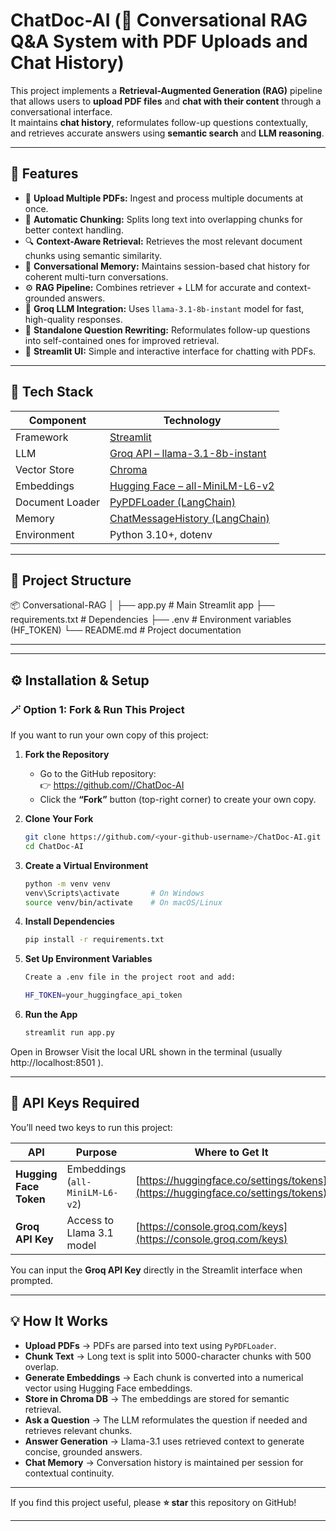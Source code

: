 # ChatDoc-AI (🧠 Conversational RAG Q&A System with PDF Uploads and Chat History)

This project implements a **Retrieval-Augmented Generation (RAG)** pipeline that allows users to **upload PDF files** and **chat with their content** through a conversational interface.  
It maintains **chat history**, reformulates follow-up questions contextually, and retrieves accurate answers using **semantic search** and **LLM reasoning**.

---

## 🚀 Features

- 📄 **Upload Multiple PDFs:** Ingest and process multiple documents at once.
- 🧩 **Automatic Chunking:** Splits long text into overlapping chunks for better context handling.
- 🔍 **Context-Aware Retrieval:** Retrieves the most relevant document chunks using semantic similarity.
- 💬 **Conversational Memory:** Maintains session-based chat history for coherent multi-turn conversations.
- ⚙️ **RAG Pipeline:** Combines retriever + LLM for accurate and context-grounded answers.
- 🔑 **Groq LLM Integration:** Uses `llama-3.1-8b-instant` model for fast, high-quality responses.
- 🧠 **Standalone Question Rewriting:** Reformulates follow-up questions into self-contained ones for improved retrieval.
- 🎨 **Streamlit UI:** Simple and interactive interface for chatting with PDFs.

---

## 🧰 Tech Stack

| Component | Technology |
|------------|-------------|
| Framework | [Streamlit](https://streamlit.io) |
| LLM | [Groq API – llama-3.1-8b-instant](https://groq.com) |
| Vector Store | [Chroma](https://docs.trychroma.com/) |
| Embeddings | [Hugging Face – all-MiniLM-L6-v2](https://huggingface.co/sentence-transformers/all-MiniLM-L6-v2) |
| Document Loader | [PyPDFLoader (LangChain)](https://python.langchain.com/docs/integrations/document_loaders/pdf) |
| Memory | [ChatMessageHistory (LangChain)](https://python.langchain.com/docs/modules/memory) |
| Environment | Python 3.10+, dotenv |

---

## 🧱 Project Structure

📦 Conversational-RAG
│
├── app.py # Main Streamlit app
├── requirements.txt # Dependencies
├── .env # Environment variables (HF_TOKEN)
└── README.md # Project documentation

---


---


## ⚙️ Installation & Setup

### 🪄 Option 1: Fork & Run This Project

If you want to run your own copy of this project:

1. **Fork the Repository**
   - Go to the GitHub repository:  
     👉 [https://github.com/<your-username>/ChatDoc-AI](https://github.com/<your-username>/ChatDoc-AI)
   - Click the **“Fork”** button (top-right corner) to create your own copy.

2. **Clone Your Fork**
   ```bash
   git clone https://github.com/<your-github-username>/ChatDoc-AI.git
   cd ChatDoc-AI
   ```


3. **Create a Virtual Environment**
    ```bash
    python -m venv venv
    venv\Scripts\activate       # On Windows
    source venv/bin/activate    # On macOS/Linux
    ```

4. **Install Dependencies**
    ```bash
    pip install -r requirements.txt
    ```

5. **Set Up Environment Variables**
    ```bash
    Create a .env file in the project root and add:

    HF_TOKEN=your_huggingface_api_token
    ```

6. **Run the App**
    ```bash
    streamlit run app.py
    ```

Open in Browser
Visit the local URL shown in the terminal (usually http://localhost:8501
).

---

## 🔑 API Keys Required

You’ll need two keys to run this project:

| API | Purpose | Where to Get It |
|-----|---------|----------------|
| **Hugging Face Token** | Embeddings (`all-MiniLM-L6-v2`) | [https://huggingface.co/settings/tokens](https://huggingface.co/settings/tokens) |
| **Groq API Key** | Access to Llama 3.1 model | [https://console.groq.com/keys](https://console.groq.com/keys) |

You can input the **Groq API Key** directly in the Streamlit interface when prompted.

---

## 💡 How It Works

- **Upload PDFs** → PDFs are parsed into text using `PyPDFLoader`.  
- **Chunk Text** → Long text is split into 5000-character chunks with 500 overlap.  
- **Generate Embeddings** → Each chunk is converted into a numerical vector using Hugging Face embeddings.  
- **Store in Chroma DB** → The embeddings are stored for semantic retrieval.  
- **Ask a Question** → The LLM reformulates the question if needed and retrieves relevant chunks.  
- **Answer Generation** → Llama-3.1 uses retrieved context to generate concise, grounded answers.  
- **Chat Memory** → Conversation history is maintained per session for contextual continuity.

---

If you find this project useful, please **⭐ star** this repository on GitHub!

---